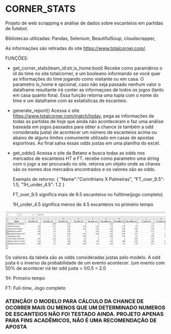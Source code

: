 # CORNER_STATS
Projeto de web scrapping e análise de dados sobre escanteios em partidas de futebol.

Bibliotecas utilizadas:
Pandas,
Selenium,
BeautifulSoup,
cloudscrapper,

As informações são retiradas do site https://www.totalcorner.com/.



FUNÇÕES:

- get_corner_stats(team_id:str,is_home:bool)
    Recebe como paramâtros o id do time no site totalcorner, e um booleano informando se você quer as informações do time jogando como visitante ou em casa. O parametro is_home é opcional, caso não seja passado nenhum valor o dataframe resultante irá conter as informaçoes de todos os jogos (tanto em casa quanto fora).
    Essa função retorna uma tupla com o nome do time e um dataframe com as estatisticas de escanteio.

- generate_report()
    Acessa o site https://www.totalcorner.com/match/today, pega as informações de todas as partidas de hoje que ainda não aconteceram e faz uma análise baseada em jogos passados para obter a chance (e também a odd considerada justa) de acontecer um número de escanteios acima ou abaixo de alguns limites comumente utilizado em casas de apostas esportivas. Ao final salva essas odds justas em uma planilha do excel.
    
- get_odds()
    Acessa o site da Betano e busca todas as odds nos mercados de escanteios HT e FT. recebe como parametro uma string com o jogo a ser procurado no site.
    retorna um objeto onde as chaves são os nomes dos mercados encontrados e os valores são as odds.
    
    Exemplo de retorno:
    {
    "Name":"Corinthians X Palmeiras",
    "FT_over_9.5": 1.5,
    "1H_under_4.5": 1.2
    }
    
    FT_over_9.5 significa mais de 9.5 escanteios no fulltime(jogo completo)
    
    1H_under_4.5 significa menos de 4.5 escanteios no primeiro tempo
    
    

![Alt text](/Screenshot1.png "Planilha")

Os valores da tabela são as odds consideradas justas pelo modelo. A odd justa é o inverso da probabilidade de um evento acontecer. (um evento com 50% de acontecer irá ter odd justa = 1/0.5 = 2.0

1H: Primeiro tempo

FT: Full-time, Jogo completo

### ATENÇÃO! O MODELO PARA CÁLCULO DA CHANCE DE OCORRER MAIS OU MENOS QUE UM DETERMINADO NUMEROS DE ESCANTEIOS NÃO FOI TESTADO AINDA. PROJETO APENAS PARA FINS ACADÊMICOS, NÃO É UMA RECOMENDAÇÃO DE APOSTA

